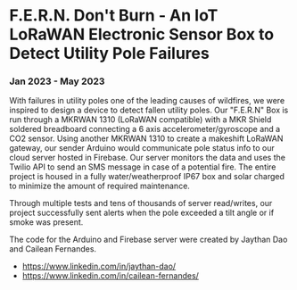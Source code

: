 
# F.E.R.N. Don't Burn - An IoT LoRaWAN Electronic Sensor Box to Detect Utility Pole Failures
### Jan 2023 - May 2023

With failures in utility poles one of the leading causes of wildfires, we were inspired to design a device to detect fallen utility poles. Our "F.E.R.N" Box is run through a MKRWAN 1310 (LoRaWAN compatible) with a MKR Shield soldered breadboard connecting a 6 axis accelerometer/gyroscope and a CO2 sensor. Using another MKRWAN 1310 to create a makeshift LoRaWAN gateway, our sender Arduino would communicate pole status info to our cloud server hosted in Firebase. Our server monitors the data and uses the Twilio API to send an SMS message in case of a potential fire. The entire project is housed in a fully water/weatherproof IP67 box and solar charged to minimize the amount of required maintenance.

Through multiple tests and tens of thousands of server read/writes, our project successfully sent alerts when the pole exceeded a tilt angle or if smoke was present.

The code for the Arduino and Firebase server were created by Jaythan Dao and Cailean Fernandes. 
- https://www.linkedin.com/in/jaythan-dao/ 
- https://www.linkedin.com/in/cailean-fernandes/

